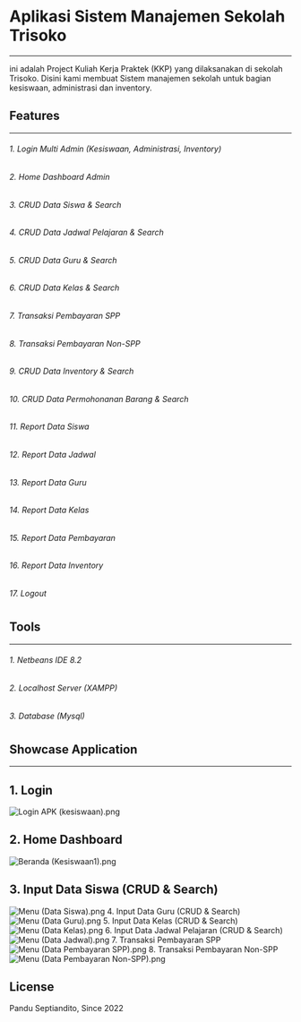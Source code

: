 # Aplikasi Sistem Manajemen Sekolah Trisoko  
------------------------
ini adalah Project Kuliah Kerja Praktek (KKP) yang dilaksanakan di sekolah Trisoko. Disini kami membuat Sistem manajemen sekolah untuk bagian kesiswaan, administrasi dan inventory.

## Features
------------------------
###### 1. Login Multi Admin (Kesiswaan, Administrasi, Inventory)
###### 2. Home Dashboard Admin
###### 3. CRUD Data Siswa & Search
###### 4. CRUD Data Jadwal Pelajaran & Search
###### 5. CRUD Data Guru & Search
###### 6. CRUD Data Kelas & Search
###### 7. Transaksi Pembayaran SPP
###### 8. Transaksi Pembayaran Non-SPP
###### 9. CRUD Data Inventory & Search
###### 10. CRUD Data Permohonanan Barang & Search
###### 11. Report Data Siswa
###### 12. Report Data Jadwal
###### 13. Report Data Guru
###### 14. Report Data Kelas
###### 15. Report Data Pembayaran
###### 16. Report Data Inventory
###### 17. Logout
#
## Tools
------------------------
###### 1. Netbeans IDE 8.2
###### 2. Localhost Server (XAMPP) 
###### 3. Database (Mysql) 
#
## Showcase Application
------
## 1. Login 
![Login APK (kesiswaan).png](https://www.dropbox.com/s/igxsbu0rhwjk6qt/Login%20APK%20%28kesiswaan%29.png?dl=0&raw=1)
## 2. Home Dashboard
![Beranda (Kesiswaan1).png](https://www.dropbox.com/s/vjtitbc58kldovk/Beranda%20%28Kesiswaan1%29.png?dl=0&raw=1)
## 3. Input Data Siswa (CRUD & Search)
![Menu (Data Siswa).png](https://www.dropbox.com/s/rfnkqlfjptr8oh7/Menu%20%28Data%20Siswa%29.png?dl=0&raw=1)
4. Input Data Guru (CRUD & Search)
![Menu (Data Guru).png](https://www.dropbox.com/s/simqg5v3oc8pse6/Menu%20%28Data%20Guru%29.png?dl=0&raw=1)
5. Input Data Kelas (CRUD & Search)
![Menu (Data Kelas).png](https://www.dropbox.com/s/ujwpy1izuxmyuk4/Menu%20%28Data%20Kelas%29.png?dl=0&raw=1)
6. Input Data Jadwal Pelajaran (CRUD & Search)
![Menu (Data Jadwal).png](https://www.dropbox.com/s/akm3p6on1pzrhef/Menu%20%28Data%20Jadwal%29.png?dl=0&raw=1) 
7. Transaksi Pembayaran SPP
![Menu (Data Pembayaran SPP).png](https://www.dropbox.com/s/6bpso9jp0hpm9s7/Menu%20%28Data%20Pembayaran%20SPP%29.png?dl=0&raw=1)
8. Transaksi Pembayaran Non-SPP
![Menu (Data Pembayaran Non-SPP).png](https://www.dropbox.com/s/8ugwvfinujtslhz/Menu%20%28Data%20Pembayaran%20Non-SPP%29.png?dl=0&raw=1)

## License
Pandu Septiandito, Since 2022



